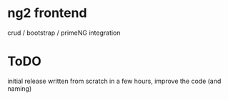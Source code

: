 # ng2 frontend 

crud / bootstrap / primeNG integration  

# ToDO

initial release written from scratch in a few hours, improve the code (and naming) 
